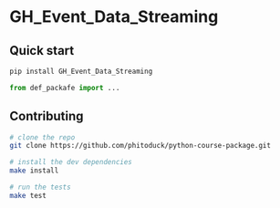# GH_Event_Data_Streaming

## Quick start

```bash
pip install GH_Event_Data_Streaming
```

```python
from def_packafe import ...
```

## Contributing

```bash
# clone the repo
git clone https://github.com/phitoduck/python-course-package.git

# install the dev dependencies
make install

# run the tests
make test
```

